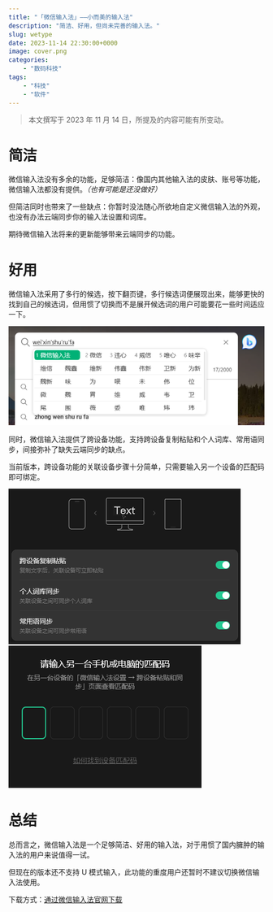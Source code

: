 ```yaml
---
title: "「微信输入法」——小而美的输入法"
description: "简洁、好用，但尚未完善的输入法。"
slug: wetype
date: 2023-11-14 22:30:00+0000
image: cover.png
categories:
    - "数码科技"
tags:
    - "科技"
    - "软件"
---
```


> 本文撰写于 2023 年 11 月 14 日，所提及的内容可能有所变动。


# 简洁

微信输入法没有多余的功能，足够简洁：像国内其他输入法的皮肤、账号等功能，微信输入法都没有提供。*（也有可能是还没做好）*

但简洁同时也带来了一些缺点：你暂时没法随心所欲地自定义微信输入法的外观，也没有办法云端同步你的输入法设置和词库。

期待微信输入法将来的更新能够带来云端同步的功能。

# 好用

微信输入法采用了多行的候选，按下翻页键，多行候选词便展现出来，能够更快的找到自己的候选词，但用惯了切换而不是展开候选词的用户可能要花一些时间适应一下。

![多行候选词](wetype-sample.png)

同时，微信输入法提供了跨设备功能，支持跨设备复制粘贴和个人词库、常用语同步，间接弥补了缺失云端同步的缺点。

当前版本，跨设备功能的关联设备步骤十分简单，只需要输入另一个设备的匹配码即可绑定。

![跨设备选项](wetype-sync.png) ![设备绑定](wetype-bind.png)

# 总结

总而言之，微信输入法是一个足够简洁、好用的输入法，对于用惯了国内臃肿的输入法的用户来说值得一试。

但现在的版本还不支持 U 模式输入，此功能的重度用户还暂时不建议切换微信输入法使用。

下载方式：[通过微信输入法官网下载](https://z.weixin.qq.com/)